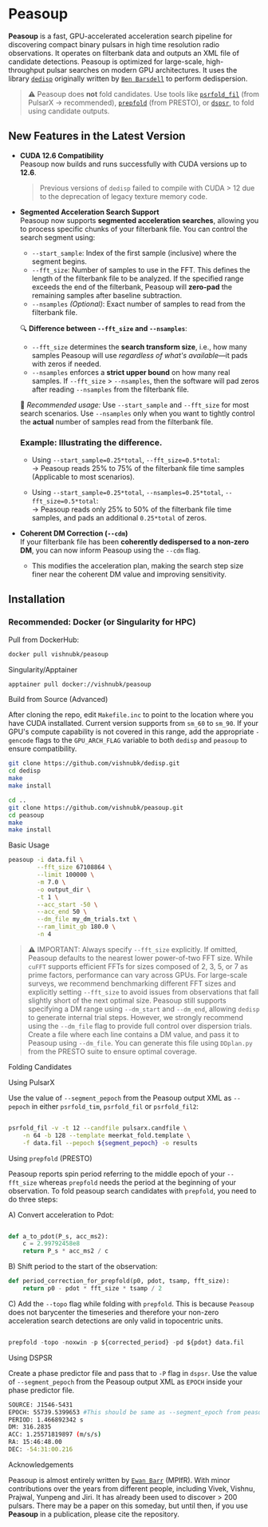 # Peasoup

**Peasoup** is a fast, GPU-accelerated acceleration search pipeline for discovering compact binary pulsars in high time resolution radio observations. It operates on filterbank data and outputs an XML file of candidate detections. Peasoup is optimized for large-scale, high-throughput pulsar searches on modern GPU architectures. It uses the library [`dedisp`](https://github.com/vishnubk/dedisp) originally written by [`Ben Barsdell`](https://github.com/benbarsdell)  to perform dedispersion.


> ⚠️ Peasoup does **not** fold candidates. Use tools like [`psrfold_fil`](https://github.com/ypmen/PulsarX) (from PulsarX -> recommended), [`prepfold`](https://github.com/scottransom/presto) (from PRESTO), or [`dspsr`](https://dspsr.sourceforge.net/current/), to fold using candidate outputs.


## New Features in the Latest Version

- **CUDA 12.6 Compatibility**  
  Peasoup now builds and runs successfully with CUDA versions up to **12.6**.  
  > Previous versions of `dedisp` failed to compile with CUDA > 12 due to the deprecation of legacy texture memory code.


- **Segmented Acceleration Search Support**  
  Peasoup now supports **segmented acceleration searches**, allowing you to process specific chunks of your filterbank file. You can control the search segment using:

  - `--start_sample`: Index of the first sample (inclusive) where the segment begins.
  - `--fft_size`: Number of samples to use in the FFT. This defines the length of the filterbank file to be analyzed. If the specified range exceeds the end of the filterbank, Peasoup will **zero-pad** the remaining samples after baseline subtraction.
  - `--nsamples` *(Optional)*: Exact number of samples to read from the filterbank file. 



   🔍 **Difference between `--fft_size` and `--nsamples`**:
  
  - `--fft_size` determines the **search transform size**, i.e., how many samples Peasoup will use *regardless of what's available*—it pads with zeros if needed.
   - `--nsamples` enforces a **strict upper bound** on how many real samples. If `--fft_size` > `--nsamples`, then the software will pad zeros after reading `--nsamples` from the filterbank file.
  
  🔧 *Recommended usage:* Use `--start_sample` and `--fft_size` for most search scenarios. Use `--nsamples` only when you want to tightly control the **actual** number of samples read from the filterbank file.

  ### Example: Illustrating the difference.

  - Using `--start_sample=0.25*total`, `--fft_size=0.5*total`:  
    → Peasoup reads 25% to 75% of the filterbank file time samples (Applicable to most scenarios).
  
  - Using `--start_sample=0.25*total`, `--nsamples=0.25*total`, `--fft_size=0.5*total`:  
    → Peasoup reads only 25% to 50% of the filterbank file time samples, and pads an additional `0.25*total` of zeros.

- **Coherent DM Correction (`--cdm`)**  
  If your filterbank file has been **coherently dedispersed to a non-zero DM**, you can now inform Peasoup using the `--cdm` flag.  
  - This modifies the acceleration plan, making the search step size finer near the coherent DM value and improving sensitivity. 



## Installation

### Recommended: Docker (or Singularity for HPC)

Pull from DockerHub:

```bash
docker pull vishnubk/peasoup
```
Singularity/Apptainer
```bash
apptainer pull docker://vishnubk/peasoup
```

Build from Source (Advanced)

After cloning the repo, edit `Makefile.inc` to point to the location where you have CUDA installated. Current version supports from `sm_60` to `sm_90`. If your GPU's compute capability is not covered in this range, add the appropriate `-gencode` flags to the `GPU_ARCH_FLAG` variable to both `dedisp` and `peasoup` to ensure compatibility.

```bash
git clone https://github.com/vishnubk/dedisp.git
cd dedisp
make 
make install

cd ..
git clone https://github.com/vishnubk/peasoup.git
cd peasoup
make
make install
```

Basic Usage

```bash
peasoup -i data.fil \
        --fft_size 67108864 \
        --limit 100000 \
        -m 7.0 \
        -o output_dir \
        -t 1 \
        --acc_start -50 \
        --acc_end 50 \
        --dm_file my_dm_trials.txt \
        --ram_limit_gb 180.0 \
        -n 4

```

> ⚠️ IMPORTANT: Always specify `--fft_size` explicitly. If omitted, Peasoup defaults to the nearest lower power-of-two FFT size. While `cuFFT` supports efficient FFTs for sizes composed of 2, 3, 5, or 7 as prime factors, performance can vary across GPUs. For large-scale surveys, we recommend benchmarking different FFT sizes and explicitly setting `--fft_size` to avoid issues from observations that fall slightly short of the next optimal size. Peasoup still supports specifying a DM range using `--dm_start` and `--dm_end`, allowing `dedisp` to generate internal trial steps. However, we strongly recommend using the `--dm_file` flag to provide full control over dispersion trials. Create a file where each line contains a DM value, and pass it to Peasoup using `--dm_file`. You can generate this file using `DDplan.py` from the PRESTO suite to ensure optimal coverage.

Folding Candidates

Using PulsarX

Use the value of `--segment_pepoch` from the Peasoup output XML as `--pepoch` in either `psrfold_tim`, `psrfold_fil` or `psrfold_fil2`:

```bash

psrfold_fil -v -t 12 --candfile pulsarx.candfile \
    -n 64 -b 128 --template meerkat_fold.template \
    -f data.fil --pepoch ${segment_pepoch} -o results
```

Using `prepfold` (PRESTO)

Peasoup reports spin period referring to the middle epoch of your `--fft_size` whereas `prepfold` needs the period at the beginning of your observation. To fold peasoup search candidates with `prepfold`, you need to do three steps:  

A) Convert acceleration to Pdot:

```python

def a_to_pdot(P_s, acc_ms2):
    c = 2.99792458e8
    return P_s * acc_ms2 / c
```
B) Shift period to the start of the observation:

```python
def period_correction_for_prepfold(p0, pdot, tsamp, fft_size):
    return p0 - pdot * fft_size * tsamp / 2
```

C) Add the `--topo` flag while folding with `prepfold`. This is because `Peasoup` does not barycenter the timeseries and therefore your non-zero acceleration search detections are only valid in topocentric units.

```python

prepfold -topo -noxwin -p ${corrected_period} -pd ${pdot} data.fil

```

Using DSPSR 

Create a phase predictor file and pass that to `-P` flag in `dspsr`. Use the value of `--segment_pepoch` from the Peasoup output XML as `EPOCH` inside your phase predictor file.
 

```bash
SOURCE: J1546-5431
EPOCH: 55739.5399653 #This should be same as --segment_epoch from peasoup
PERIOD: 1.466892342 s
DM: 316.2835
ACC: 1.25571819897 (m/s/s)
RA: 15:46:48.00
DEC: -54:31:00.216
```

Acknowledgements

Peasoup is almost entirely written by [`Ewan Barr`](https://github.com/ewanbarr) (MPIfR). With minor contributions over the years from different people, including Vivek, Vishnu, Prajwal, Yunpeng and Jiri. It has already been used to discover > 200 pulsars. There may be a paper on this someday, but until then, if you use **Peasoup** in a publication, please cite the repository.



